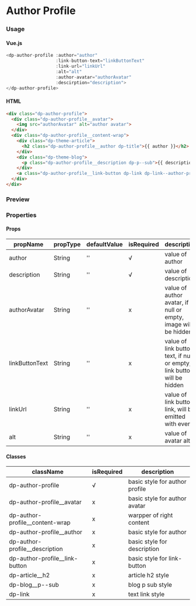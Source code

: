 # Author Profile

### Usage

#### Vue.js
```js
<dp-author-profile :author="author"
                   :link-button-text="linkButtonText"
                   :link-url="linkUrl"
                   :alt="alt"
                   :author-avatar="authorAvatar"
                   :descirption="description">
</dp-author-profile>
```
#### HTML
```HTML
<div class="dp-author-profile">
  <div class="dp-author-profile__avatar">
    <img src="authorAvatar" alt="author avatar">
  </div>
  <div class="dp-author-profile__content-wrap">
    <div class="dp-theme-article">
      <h2 class="dp-author-profile__author dp-title">{{ author }}</h2>
    </div>
    <div class="dp-theme-blog">
      <p class="dp-author-profile__description dp-p--sub">{{ description }}</p>
    </div>
    <a class="dp-author-profile__link-button dp-link dp-link--author-profile">linkButtonText</a>
  </div>
</div>
```

### Preview
<!-- STORY -->

### Properties

#### Props
| propName | propType | defaultValue | isRequired | description |
|--------- |--------- | ------------ | ---------- | ----------- |
| author  | String  | ''  |      √     |       value of author    |
| description  | String  | ''  |      √     |       value of description    |
| authorAvatar  | String  | ''  |      x     |       value of author avatar, if null or empty, image will be hidden   |
| linkButtonText  | String  | ''  |       x     |       value of link button text, if null or empty, link button will be hidden    |
| linkUrl  | String  | ''  |       x      |       value of link button link, will be emitted with event |
| alt  | String  | ''  |      x     |       value of avatar alt    |

#### Classes
| className | isRequired | description |
|---------- |------------ | ------------ |
| dp-author-profile | √ | basic style for author profile |
| dp-author-profile__avatar | x | basic style for author avatar |
| dp-author-profile__content-wrap | x | warpper of right content |
| dp-author-profile__author | x | basic style for author |
| dp-author-profile__description | x | basic style for description |
| dp-author-profile__link-button | x | basic style for link-button |
| dp-article__h2| x | article h2 style |
| dp-blog__p--sub| x | blog p sub style |
| dp-link| x | text link style |
